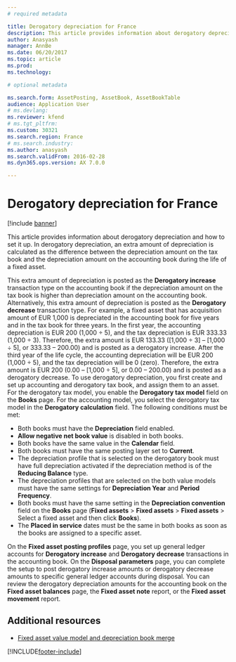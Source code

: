 ```yaml
---
# required metadata

title: Derogatory depreciation for France
description: This article provides information about derogatory depreciation and how to set it up. In derogatory depreciation, an extra amount of depreciation is calculated as the difference between the depreciation amount on the tax value model and the depreciation amount on the accounting value model during the life of a fixed asset.
author: Anasyash
manager: AnnBe
ms.date: 06/20/2017
ms.topic: article
ms.prod: 
ms.technology: 

# optional metadata

ms.search.form: AssetPosting, AssetBook, AssetBookTable
audience: Application User
# ms.devlang: 
ms.reviewer: kfend
# ms.tgt_pltfrm: 
ms.custom: 30321
ms.search.region: France
# ms.search.industry: 
ms.author: anasyash
ms.search.validFrom: 2016-02-28
ms.dyn365.ops.version: AX 7.0.0

---
```


# Derogatory depreciation for France

[!include [banner](../includes/banner.md)]

This article provides information about derogatory depreciation and how to set it up. In derogatory depreciation, an extra amount of depreciation is calculated as the difference between the depreciation amount on the tax book and the depreciation amount on the accounting book during the life of a fixed asset.

This extra amount of depreciation is posted as the **Derogatory increase** transaction type on the accounting book if the depreciation amount on the tax book is higher than depreciation amount on the accounting book. Alternatively, this extra amount of depreciation is posted as the **Derogatory decrease** transaction type. For example, a fixed asset that has acquisition amount of EUR 1,000 is depreciated in the accounting book for five years and in the tax book for three years. In the first year, the accounting depreciation is EUR 200 (1,000 ÷ 5), and the tax depreciation is EUR 333.33 (1,000 ÷ 3). Therefore, the extra amount is EUR 133.33 (\[1,000 ÷ 3\] – \[1,000 ÷ 5\], or 333.33 – 200.00) and is posted as a derogatory increase. After the third year of the life cycle, the accounting depreciation will be EUR 200 (1,000 ÷ 5), and the tax depreciation will be 0 (zero). Therefore, the extra amount is EUR 200 (0.00 – \[1,000 ÷ 5\], or 0.00 – 200.00) and is posted as a derogatory decrease. To use derogatory depreciation, you first create and set up accounting and derogatory tax book, and assign them to an asset. For the derogatory tax model, you enable the **Derogatory tax model** field on the **Books** page. For the accounting model, you select the derogatory tax model in the **Derogatory calculation** field. The following conditions must be met:

-   Both books must have the **Depreciation** field enabled.
-   **Allow negative net book value** is disabled in both books.
-   Both books have the same value in the **Calendar** field.
-   Both books must have the same posting layer set to **Current**.
-   The depreciation profile that is selected on the derogatory book must have full depreciation activated if the depreciation method is of the **Reducing Balance** type.
-   The depreciation profiles that are selected on the both value models must have the same settings for **Depreciation Year** and **Period Frequency**.
-   Both books must have the same setting in the **Depreciation convention** field on the **Books** page (**Fixed assets** > **Fixed assets** > **Fixed assets** > Select a fixed asset and then click **Books**).
-   The **Placed in service** dates must be the same in both books as soon as the books are assigned to a specific asset.

On the **Fixed asset posting profiles** page, you set up general ledger accounts for **Derogatory increase** and **Derogatory decrease** transactions in the accounting book. On the **Disposal parameters** page, you can complete the setup to post derogatory increase amounts or derogatory decrease amounts to specific general ledger accounts during disposal. You can review the derogatory depreciation amounts for the accounting book on the **Fixed asset balances** page, the **Fixed asset note** report, or the **Fixed asset movement** report.


## Additional resources

- [Fixed asset value model and depreciation book merge](../fixed-assets/fixed-asset-value-model-depreciation-book-merge.md)


[!INCLUDE[footer-include](../../includes/footer-banner.md)]